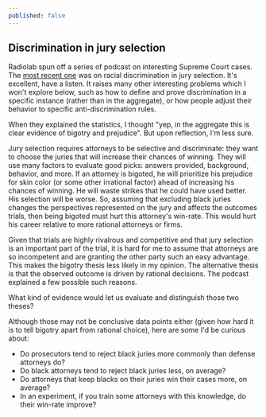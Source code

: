 ```yaml
---
published: false
---
```

## Discrimination in jury selection

Radiolab spun off a series of podcast on interesting Supreme Court cases. The [most recent one](http://www.wnyc.org/story/object-anyway) was on racial discrimination in jury selection. It's excellent, have a listen. 
It raises many other interesting problems which I won't explore below, such as how to define and prove discrimination in a specific instance (rather than in the aggregate), or how people adjust their behavior to specific anti-discrimination rules.

When they explained the statistics, I thought "yep, in the aggregate this is clear evidence of bigotry and prejudice".
But upon reflection, I'm less sure.

Jury selection requires attorneys to be selective and discriminate: they want to choose the juries that will increase their chances of winning.
They will use many factors to evaluate good picks: answers provided, background, behavior, and more.
If an attorney is bigoted, he will prioritize his prejudice for skin color (or some other irrational factor) ahead of increasing his chances of winning. He will waste strikes that he could have used better. His selection will be worse. 
So, assuming that excluding black juries changes the perspectives represented on the jury and affects the outcomes trials, then being bigoted must hurt this attorney's win-rate.
This would hurt his career relative to more rational attorneys or firms.

Given that trials are highly rivalrous and competitive and that jury selection is an important part of the trial, it is hard for me to assume that attorneys are so incompetent and are granting the other party such an easy advantage. This makes the bigotry thesis less likely in my opinion.
The alternative thesis is that the observed outcome is driven by rational decisions. The podcast explained a few possible such reasons.

What kind of evidence would let us evaluate and distinguish those two theses?

Although those may not be conclusive data points either (given how hard it is to tell bigotry apart from rational choice), here are some I'd be curious about:

- Do prosecutors tend to reject black juries more commonly than defense attorneys do?
- Do black attorneys tend to reject black juries less, on average?
- Do attorneys that keep blacks on their juries win their cases more, on average?
- In an experiment, if you train some attorneys with this knowledge, do their win-rate improve?